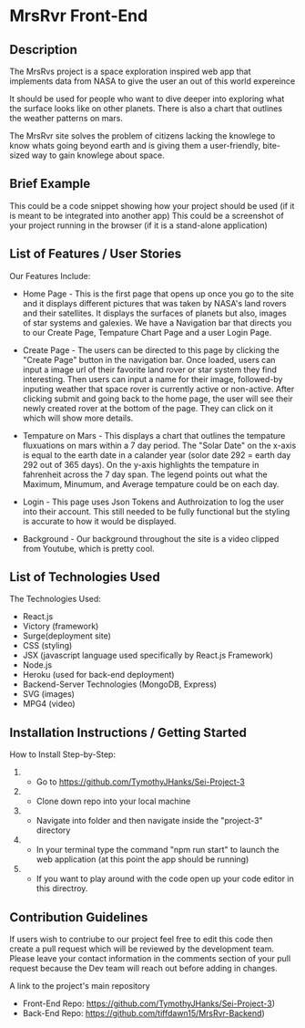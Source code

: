 # MrsRvr Front-End

Description
------------
The MrsRvs project is a space exploration inspired web app that implements data from NASA to give the user an out of this world expereince

It should be used for people who want to dive deeper into exploring what the surface looks like on other planets. There is also a chart that outlines the weather patterns on mars.

The MrsRvr site solves the problem of citizens lacking the knowlege to know whats going beyond earth and is giving them a user-friendly, bite-sized way to gain knowlege about space.


Brief Example
------------
This could be a code snippet showing how your project should be used (if it is meant to be integrated into another app)
This could be a screenshot of your project running in the browser (if it is a stand-alone application)


List of Features / User Stories
-------------------------------
Our Features Include:

-  Home Page - This is the first page that opens up once you go to the site and it displays different pictures that was taken by NASA's land rovers and their satellites. It displays the surfaces of planets but also, images of star systems and galexies. We have a Navigation bar that directs you to our Create Page, Tempature Chart Page and a user Login Page. 
  
-  Create Page - The users can be directed to this page by clicking the "Create Page" button in the navigation bar. Once loaded, users can input a image url of their favorite land rover or star system they find interesting. Then users can input a name for their image, followed-by inputing weather that space rover is currently active or non-active. After clicking submit and going back to the home page, the user will see their newly created rover at the bottom of the page. They can click on it which will show more details.
  
-  Tempature on Mars - This displays a chart that outlines the tempature fluxuations on mars within a 7 day period. The "Solar Date" on the x-axis is equal to the earth date in a calander year (solor date 292 = earth day 292 out of 365 days). On the y-axis highlights the tempature in fahrenheit across the 7 day span. The legend points out what the Maximum, Minumum, and Average tempature could be on each day. 
  
-  Login - This page uses Json Tokens and Authroization to log the user into their account. This still needed to be fully functional but the styling is accurate to how it would be displayed.

-  Background - Our background throughout the site is a video clipped from Youtube, which is pretty cool.

List of Technologies Used
-------------------------
The Technologies Used:
-  React.js
-  Victory (framework)
-  Surge(deployment site)
-  CSS (styling)
-  JSX (javascript language used specifically by React.js Framework)
-  Node.js
-  Heroku (used for back-end deployment)
-  Backend-Server Technologies (MongoDB, Express)
-  SVG (images)
-  MPG4 (video)

Installation Instructions / Getting Started
-------------------------------------------
How to Install Step-by-Step:
1. - Go to https://github.com/TymothyJHanks/Sei-Project-3

2. - Clone down repo into your local machine

3. - Navigate into folder and then navigate inside the "project-3" directory

4. - In your terminal type the command "npm run start" to launch the web application (at this point the app should be running)

5. - If you want to play around with the code open up your code editor in this directroy.
  

Contribution Guidelines
-----------------------
If users wish to contriube to our project feel free to edit this code then create a pull request which will be reviewed by the development team. Please leave your contact information in the comments section of your pull request because the Dev team will reach out before adding in changes.

A link to the project's main repository
-  Front-End Repo: https://github.com/TymothyJHanks/Sei-Project-3)
-  Back-End Repo: https://github.com/tiffdawn15/MrsRvr-Backend)

